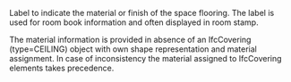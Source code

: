 ﻿Label to indicate the material or finish of the space flooring. The label is used for room book information and often displayed in room stamp.

The material information is provided in absence of an IfcCovering (type=CEILING) object with own shape representation and material assignment. In case of inconsistency the material assigned to IfcCovering elements takes precedence.
